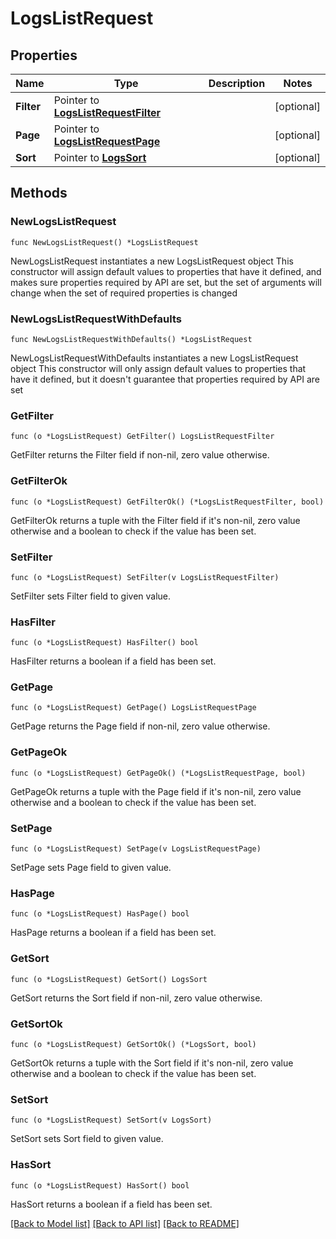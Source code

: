 # LogsListRequest

## Properties

Name | Type | Description | Notes
------------ | ------------- | ------------- | -------------
**Filter** | Pointer to [**LogsListRequestFilter**](LogsListRequest_filter.md) |  | [optional] 
**Page** | Pointer to [**LogsListRequestPage**](LogsListRequest_page.md) |  | [optional] 
**Sort** | Pointer to [**LogsSort**](LogsSort.md) |  | [optional] 

## Methods

### NewLogsListRequest

`func NewLogsListRequest() *LogsListRequest`

NewLogsListRequest instantiates a new LogsListRequest object
This constructor will assign default values to properties that have it defined,
and makes sure properties required by API are set, but the set of arguments
will change when the set of required properties is changed

### NewLogsListRequestWithDefaults

`func NewLogsListRequestWithDefaults() *LogsListRequest`

NewLogsListRequestWithDefaults instantiates a new LogsListRequest object
This constructor will only assign default values to properties that have it defined,
but it doesn't guarantee that properties required by API are set

### GetFilter

`func (o *LogsListRequest) GetFilter() LogsListRequestFilter`

GetFilter returns the Filter field if non-nil, zero value otherwise.

### GetFilterOk

`func (o *LogsListRequest) GetFilterOk() (*LogsListRequestFilter, bool)`

GetFilterOk returns a tuple with the Filter field if it's non-nil, zero value otherwise
and a boolean to check if the value has been set.

### SetFilter

`func (o *LogsListRequest) SetFilter(v LogsListRequestFilter)`

SetFilter sets Filter field to given value.

### HasFilter

`func (o *LogsListRequest) HasFilter() bool`

HasFilter returns a boolean if a field has been set.

### GetPage

`func (o *LogsListRequest) GetPage() LogsListRequestPage`

GetPage returns the Page field if non-nil, zero value otherwise.

### GetPageOk

`func (o *LogsListRequest) GetPageOk() (*LogsListRequestPage, bool)`

GetPageOk returns a tuple with the Page field if it's non-nil, zero value otherwise
and a boolean to check if the value has been set.

### SetPage

`func (o *LogsListRequest) SetPage(v LogsListRequestPage)`

SetPage sets Page field to given value.

### HasPage

`func (o *LogsListRequest) HasPage() bool`

HasPage returns a boolean if a field has been set.

### GetSort

`func (o *LogsListRequest) GetSort() LogsSort`

GetSort returns the Sort field if non-nil, zero value otherwise.

### GetSortOk

`func (o *LogsListRequest) GetSortOk() (*LogsSort, bool)`

GetSortOk returns a tuple with the Sort field if it's non-nil, zero value otherwise
and a boolean to check if the value has been set.

### SetSort

`func (o *LogsListRequest) SetSort(v LogsSort)`

SetSort sets Sort field to given value.

### HasSort

`func (o *LogsListRequest) HasSort() bool`

HasSort returns a boolean if a field has been set.


[[Back to Model list]](../README.md#documentation-for-models) [[Back to API list]](../README.md#documentation-for-api-endpoints) [[Back to README]](../README.md)


